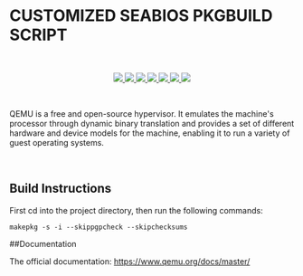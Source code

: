# CUSTOMIZED SEABIOS PKGBUILD SCRIPT


<br>

<p align="center"> 
    <a href="#" target="_blank"> <img src="https://img.shields.io/tokei/lines/github/Nexusflipp/qemu-sfbuild"/> </a>
    <a href="#" target="_blank"> <img src="https://img.shields.io/github/issues/Nexusflipp/qemu-sfbuild"/> </a>
    <a href="#" target="_blank"> <img src="https://img.shields.io/github/languages/top/Nexusflipp/qemu-sfbuild"/> </a> 
    <a href="#" target="_blank"> <img src="https://img.shields.io/github/languages/count/Nexusflipp/qemu-sfbuild"/> </a> 
    <a href="#" target="_blank"> <img src="https://img.shields.io/github/last-commit/Nexusflipp/qemu-sfbuild"/> </a> 
    <a href="#" target="_blank"> <img src="https://img.shields.io/github/repo-size/Nexusflipp/qemu-sfbuild"/> </a> 
    <a href="#" target="_blank"> <img src="https://img.shields.io/github/languages/code-size/Nexusflipp/qemu-sfbuild"/> </a> 
</p>

<br>

QEMU is a free and open-source hypervisor. It emulates the machine's processor through dynamic binary translation and provides a set of different hardware and device models for the machine, enabling it to run a variety of guest operating systems.

<br>

## Build Instructions

First cd into the project directory, then run the following commands:

```shell
makepkg -s -i --skippgpcheck --skipchecksums
```


##Documentation

The official documentation: https://www.qemu.org/docs/master/
